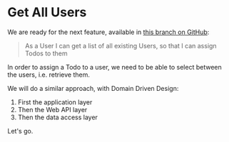 # Get All Users

We are ready for the next feature, available in [this branch on GitHub]():

> As a User I can get a list of all existing Users, so that I can assign Todos to them
 
In order to assign a Todo to a user, we need to be able to select between the users, i.e. retrieve them.

We will do a similar approach, with Domain Driven Design:

1) First the application layer
2) Then the Web API layer
3) Then the data access layer

Let's go.